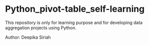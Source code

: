 # Python_pivot-table_self-learning
This repository is only for learning purpose and for developing data aggregation projects using Python.

Author: Deepika Siriah
